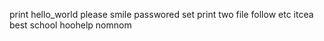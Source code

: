 print hello_world
please smile
passwored set
print two file
follow
etc
itcea
best school
hoohelp
nomnom